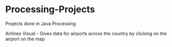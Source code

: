 # Processing-Projects
Projects done in Java Processing

Airlines Visual - Gives data for airports across the country by clicking on the airport on the map

